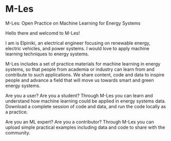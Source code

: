 # M-Les
M-Les: Open Practice on Machine Learning for Energy Systems

Hello there and welcomd to M-Les!

I am is Elpiniki, an electrical engineer focusing on renewable energy, electric vehicles, and power systems. I would love to apply machine learning techniques to energy systems. 

M-Les includes a set of practice materials for machine learning in energy systems, so that people from academia or industry can learn from and contribute to such applications. We share content, code and data to inspire people and advance a field that will move us towards smart and green energy systems. 

Are you a user? Are you a student? 
Through M-Les you can learn and understand how machine learning could be applied in energy systems data. Download a complete session of code and data, and run the code locally as a practice. 

Are you an ML expert?  Are you a contributor? 
Through M-Les you can upload simple practical examples including data and code to share with the community.



